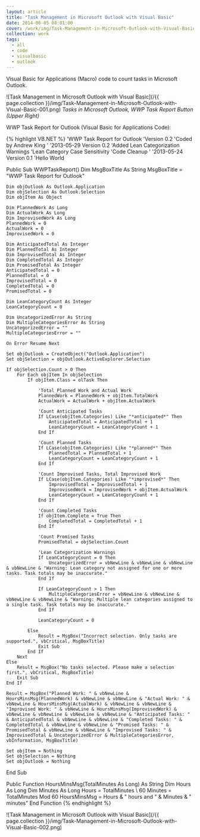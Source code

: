 ```yaml
---
layout: article
title: "Task Management in Microsoft Outlook with Visual Basic"
date: 2014-06-05 08:01:00
cover: /work/img/Task-Management-in-Microsoft-Outlook-with-Visual-Basic-Cover.png
collection: work
tags:
  - all
  - code
  - visualbasic
  - outlook
---
```


Visual Basic for Applications (Macro) code to count tasks in Microsoft Outlook.

<!--more-->

![Task Management in Microsoft Outlook with Visual Basic](/{{ page.collection }}/img/Task-Management-in-Microsoft-Outlook-with-Visual-Basic-001.png)
*Tasks in Microsoft Outlook, WWP Task Report Button (Upper Right)*

WWP Task Report for Outlook (Visual Basic for Applications Code):

{% highlight VB.NET %}
'WWP Task Report for Outlook
'Version 0.2
'Coded by Andrew King
'
'2013-05-29 Version 0.2
'Added Lean Categorization Warnings
'Lean Category Case Sensitivity
'Code Cleanup
'
'2013-05-24 Version 0.1
'Hello World


Public Sub WWPTaskReport()
    Dim MsgBoxTitle As String
    MsgBoxTitle = "WWP Task Report for Outlook"
    
    Dim objOutlook As Outlook.Application
    Dim objSelection As Outlook.Selection
    Dim objItem As Object
        
    Dim PlannedWork As Long
    Dim ActualWork As Long
    Dim ImprovisedWork As Long
    PlannedWork = 0
    ActualWork = 0
    ImprovisedWork = 0
            
    Dim AnticipatedTotal As Integer
    Dim PlannedTotal As Integer
    Dim ImprovisedTotal As Integer
    Dim CompletedTotal As Integer
    Dim PromisedTotal As Integer
    AnticipatedTotal = 0
    PlannedTotal = 0
    ImprovisedTotal = 0
    CompletedTotal = 0
    PromisedTotal = 0
    
    Dim LeanCategoryCount As Integer
    LeanCategoryCount = 0
    
    Dim UncategorizedError As String
    Dim MultipleCategoriesError As String
    UncategorizedError = ""
    MultipleCategoriesError = ""

    On Error Resume Next

    Set objOutlook = CreateObject("Outlook.Application")
    Set objSelection = objOutlook.ActiveExplorer.Selection
    
    If objSelection.Count > 0 Then
        For Each objItem In objSelection
            If objItem.Class = olTask Then
            
                'Total Planned Work and Actual Work
                PlannedWork = PlannedWork + objItem.TotalWork
                ActualWork = ActualWork + objItem.ActualWork

                'Count Anticipated Tasks
                If LCase(objItem.Categories) Like "*anticipated*" Then
                    AnticipatedTotal = AnticipatedTotal + 1
                    LeanCategoryCount = LeanCategoryCount + 1
                End If
            
                'Count Planned Tasks
                If LCase(objItem.Categories) Like "*planned*" Then
                    PlannedTotal = PlannedTotal + 1
                    LeanCategoryCount = LeanCategoryCount + 1
                End If
            
                'Count Improvised Tasks, Total Improvised Work
                If LCase(objItem.Categories) Like "*improvised*" Then
                    ImprovisedTotal = ImprovisedTotal + 1
                    ImprovisedWork = ImprovisedWork + objItem.ActualWork
                    LeanCategoryCount = LeanCategoryCount + 1
                End If
            
                'Count Completed Tasks
                If objItem.Complete = True Then
                    CompletedTotal = CompletedTotal + 1
                End If
                
                'Count Promised Tasks
                PromisedTotal = objSelection.Count
            
                'Lean Categorization Warnings
                If LeanCategoryCount = 0 Then
                    UncategorizedError = vbNewLine & vbNewLine & vbNewLine & vbNewLine & "Warning: Lean category not assigned for one or more tasks. Task totals may be inaccurate."
                End If
                
                If LeanCategoryCount > 1 Then
                    MultipleCategoriesError = vbNewLine & vbNewLine & vbNewLine & vbNewLine & "Warning: Multiple lean categories assigned to a single task. Task totals may be inaccurate."
                End If
                
                LeanCategoryCount = 0
            
            Else
                Result = MsgBox("Incorrect selection. Only tasks are supported.", vbCritical, MsgBoxTitle)
                Exit Sub
            End If
        Next
    Else
        Result = MsgBox("No tasks selected. Please make a selection first.", vbCritical, MsgBoxTitle)
        Exit Sub
    End If

    Result = MsgBox("Planned Work: " & vbNewLine & HoursMinsMsg(PlannedWork) & vbNewLine & vbNewLine & "Actual Work: " & vbNewLine & HoursMinsMsg(ActualWork) & vbNewLine & vbNewLine & "Improvised Work: " & vbNewLine & HoursMinsMsg(ImprovisedWork) & vbNewLine & vbNewLine & vbNewLine & vbNewLine & "Anticipated Tasks: " & AnticipatedTotal & vbNewLine & vbNewLine & "Completed Tasks: " & CompletedTotal & vbNewLine & vbNewLine & "Promised Tasks: " & PromisedTotal & vbNewLine & vbNewLine & "Improvised Tasks: " & ImprovisedTotal & UncategorizedError & MultipleCategoriesError, vbInformation, MsgBoxTitle)

    Set objItem = Nothing
    Set objSelection = Nothing
    Set objOutlook = Nothing
End Sub

Public Function HoursMinsMsg(TotalMinutes As Long) As String
    Dim Hours As Long
    Dim Minutes As Long
    Hours = TotalMinutes \ 60
    Minutes = TotalMinutes Mod 60
    HoursMinsMsg = Hours & " hours and " & Minutes & " minutes"
End Function
{% endhighlight %}

![Task Management in Microsoft Outlook with Visual Basic](/{{ page.collection }}/img/Task-Management-in-Microsoft-Outlook-with-Visual-Basic-002.png)
